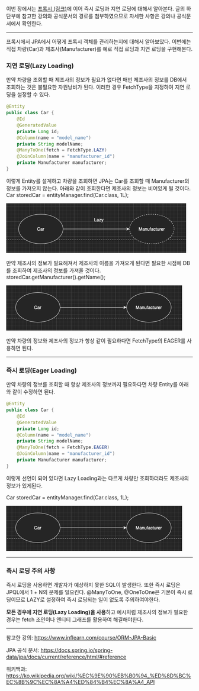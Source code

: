 이번 장에서는 [프록시 (링크)](https://imprint.tistory.com/118?category=1003393)에 이어 즉시 로딩과 지연 로딩에 대해서 알아본다.
글의 하단부에 참고한 강의와 공식문서의 경로를 첨부하였으므로 자세한 사항은 강의나 공식문서에서 확인한다.

---

프록시에서 JPA에서 어떻게 프록시 객체를 관리하는지에 대해서 알아보았다.
이번에는 직접 차량(Car)과 제조사(Manufacturer)를 예로 직접 로딩과 지연 로딩을 구현해본다.

### 지연 로딩(Lazy Loading)

만약 차량을 조회할 때 제조사의 정보가 필요가 없다면 매번 제조사의 정보를 DB에서 조회하는 것은 불필요한 자원낭비가 된다.
이러한 경우 FetchType을 지정하여 지연 로딩을 설정할 수 있다.

```java
@Entity
public class Car {
    @Id
    @GeneratedValue
    private Long id;
    @Column(name = "model_name")
    private String modelName;
    @ManyToOne(fetch = FetchType.LAZY)
    @JoinColumn(name = "manufacturer_id")
    private Manufacturer manufacturer;
}
```

이렇게 Entity를 설계하고 차량을 조회하면 JPA는 Car를 조회할 때 Manufacturer의 정보를 가져오지 않는다.
아래와 같이 조회한다면 제조사의 정보는 비어있게 될 것이다.
Car storedCar = entityManager.find(Car.class, 1L); 

![](image/1.png)

만약 제조사의 정보가 필요해져서 제조사의 이름을 가져오게 된다면 필요한 시점에 DB를 조회하여 제조사의 정보를 가져올 것이다.
storedCar.getManufacturer().getName();

![](image/2.png)

만약 차량의 정보와 제조사의 정보가 항상 같이 필요하다면 FetchType의 EAGER를 사용하면 된다.

---

### 즉시 로딩(Eager Loading)

만약 차량의 정보를 조회할 때 항상 제조사의 정보까지 필요하다면 차량 Entity를 아래와 같이 수정하면 된다.

```java
@Entity
public class Car {
    @Id
    @GeneratedValue
    private Long id;
    @Column(name = "model_name")
    private String modelName;
    @ManyToOne(fetch = FetchType.EAGER)
    @JoinColumn(name = "manufacturer_id")
    private Manufacturer manufacturer;
}
```

이렇게 선언이 되어 있다면 Lazy Loading과는 다르게 차량만 조회하더라도 제조사의 정보가 있게된다.

Car storedCar = entityManager.find(Car.class, 1L);

![](image/2.png)

---

### 즉시 로딩 주의 사항

즉시 로딩을 사용하면 개발자가 예상하지 못한 SQL이 발생한다.
또한 즉시 로딩은 JPQL에서 1 + N의 문제를 일으킨다.
@ManyToOne, @OneToOne은 기본이 즉시 로딩이므로 LAZY로 설정하여 즉시 로딩되는 일이 없도록 주의하여야한다.

**모든 경우에 지연 로딩(Lazy Loading)을 사용**하고 예시처럼 제조사의 정보가 필요한 경우는 fetch 조인이나 엔티티 그래프를 활용하여 해결해야한다.

---

참고한 강의: https://www.inflearn.com/course/ORM-JPA-Basic

JPA 공식 문서: https://docs.spring.io/spring-data/jpa/docs/current/reference/html/#reference

위키백과: https://ko.wikipedia.org/wiki/%EC%9E%90%EB%B0%94_%ED%8D%BC%EC%8B%9C%EC%8A%A4%ED%84%B4%EC%8A%A4_API